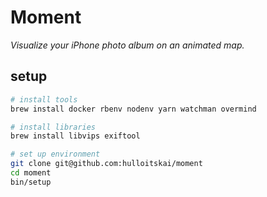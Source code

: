 # Moment

_Visualize your iPhone photo album on an animated map._

## setup

```bash
# install tools
brew install docker rbenv nodenv yarn watchman overmind

# install libraries
brew install libvips exiftool

# set up environment
git clone git@github.com:hulloitskai/moment
cd moment
bin/setup
```
